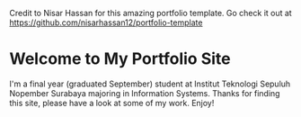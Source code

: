 Credit to Nisar Hassan for this amazing portfolio template. Go check it out at https://github.com/nisarhassan12/portfolio-template

# Welcome to My Portfolio Site

I'm a final year (graduated September) student at Institut Teknologi Sepuluh Nopember Surabaya majoring in Information Systems. Thanks for finding this site, please have a look at some of my work. Enjoy!